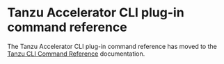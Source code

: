 # Tanzu Accelerator CLI plug-in command reference

The Tanzu Accelerator CLI plug-in command reference has moved to the [Tanzu CLI Command Reference](https://docs.vmware.com/en/VMware-Tanzu-CLI/1.1/tanzu-cli/tanzu-accelerator.html) documentation.